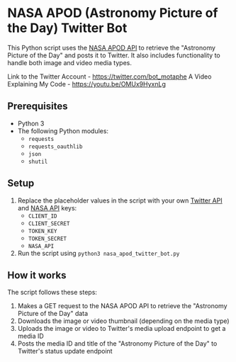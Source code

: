 

# NASA APOD (Astronomy Picture of the Day) Twitter Bot

This Python script uses the [NASA APOD API](https://api.nasa.gov/api.html#apod) to retrieve the "Astronomy Picture of the Day" and posts it to Twitter. It also includes functionality to handle both image and video media types.

Link to the Twitter Account - https://twitter.com/bot_motaphe
A Video Explaining My Code - https://youtu.be/OMUx9HyxnLg

## Prerequisites

- Python 3
- The following Python modules:
  - `requests`
  - `requests_oauthlib`
  - `json`
  - `shutil`

## Setup

1. Replace the placeholder values in the script with your own [Twitter API](https://developer.twitter.com/en/docs/twitter-api) and [NASA API](https://api.nasa.gov/index.html#apply-for-an-api-key) keys:
   - `CLIENT_ID`
   - `CLIENT_SECRET`
   - `TOKEN_KEY`
   - `TOKEN_SECRET`
   - `NASA_API`
2. Run the script using `python3 nasa_apod_twitter_bot.py`

## How it works

The script follows these steps:

1. Makes a GET request to the NASA APOD API to retrieve the "Astronomy Picture of the Day" data
2. Downloads the image or video thumbnail (depending on the media type)
3. Uploads the image or video to Twitter's media upload endpoint to get a media ID
4. Posts the media ID and title of the "Astronomy Picture of the Day" to Twitter's status update endpoint
